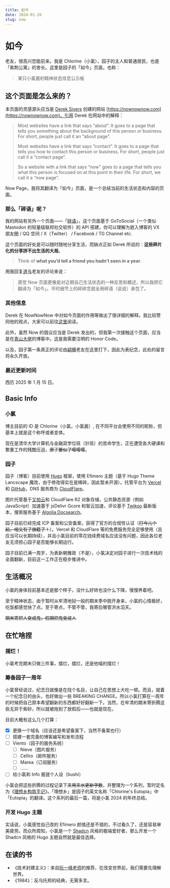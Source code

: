 ```yaml
---
title: 如今
date: 2024-01-26
slug: now
---
```


# 如今

老友，很高兴您能前来。我是 Chlorine（小氯），园子的主人和普通居民，也是「紫荆公寓」的舍长。这里是园子的「如今」页面，也称：

> 某只小氯酱的精神状态信息公示板

## 这个页面是怎么来的？

本页面的灵感源头应当是 [Derek Sivers](https://sive.rs) 创建的网站 [https://nownownow.com](https://nownownow.com)。引用 Derek 在网站中的解释：

> Most websites have a link that says “about”. It goes to a page that tells you something about the background of this person or business. For short, people just call it an “about page”.
> 
> Most websites have a link that says “contact”. It goes to a page that tells you how to contact this person or business. For short, people just call it a “contact page”.
> 
> So a website with a link that says “now” goes to a page that tells you what this person is focused on at this point in their life. For short, we call it a “now page”.

Now Page，我将其翻译为「如今」页面，是一个总结当前的生活状态和内容的页面。

### 那么「碎语」呢？

我的网站有另外一个页面——「[碎语](/whisper)」，这个页面基于 GoToSocial（一个类似 Mastodon 的轻量级联邦社交软件）的 API 搭建，你可以理解为嵌入博客的 VX 朋友圈 / QQ 空间 / X（Twitter） / Facebook / TG Channel etc.

这个页面的好处是可以随时随地分享生活，而缺点正如 Derek 所说的：**这些碎片化的分享拼不出生活的大局**。

> Think of **what you’d tell a friend you hadn’t seen in a year**.

用我回复[道与](https://daoyuchan.com/)老友的评论来说：

> 感觉 Now 页面更像是对近期自己生活状态的一种反思和概述，所以我把它翻译为「如今」。平时细节上的碎碎念就全用碎语（说说）承包了。

### 其他信息

Derek 在 NowNowNow 中对如今页面的作用等做出了很详细的解释。我比较赞同他的观点，大家可以前往[这里](https://nownownow.com/about)阅读。

此外，虽然 Now 的倡议应当是 Derek 发出的，但我第一次接触这个页面，应当是在[青山大佬](https://yinji.org)的博客中。这是我需要注明的 Honor Code。

以及，园子第一条真正的评论由[嗣檙](https://sicheng.taoooist.org)老友在这里打下，因此为表纪念，此处的留言将永久开放。

### 最近更新时间

西历 2025 年 1 月 15 日。

## Basic Info

### 小氯

博主目前的 ID 是 Chlorine（小氯，小氯酱）, 在不同平台会使用不同的昵称，但基本上就是这个称呼或者变体。

现在是清华大学计算机与金融双学位班（针班）的苦命学生，正在遭受各大硬课和繁重工作的残酷压迫，~~原子要似了嘤嘤嘤~~。

### 园子

园子（博客）目前使用 [Hugo](https://gohugo.io) 框架，使用 Efímero 主题（基于 Hugo Theme Lancscape 魔改，由于修改得实在是稀碎，因此暂未开源）。托管平台为 [Vercel](https://vercel.com) 和 [GitHub](https://github.com)，DNS 服务商为 [CloudFlare](https://cloudflare.com)。

图片托管基于[又拍云](https://upyun.com)和 CloudFlare R2 对象存储，公共静态资源（例如 JavaScript）加速基于 jsDelivr Gcore 和智云加速，评论基于 [Twikoo](https://twikoo.js.org) 最新版本，搜索服务基于 [Algolia Docsearch](https://docsearch.algolia.com/)。

园子目前已经完成 ICP 备案和公安备案，获得了官方的合规性认证（~~打今儿个起，咱又有了旗籍了！~~）。Vercel 和 CloudFlare 等的免费服务完全足够使用（且应当可以长期持续），并且小氯目前的零花钱续费域名应该没有问题，因此各位老友无须担心园子是否能够长期运行。

园子目前已满一周岁，为表新朝雅政（不是），小氯决定对园子进行一次技术栈的全面翻新，目前这一工作正在稳步推进中。

## 生活概况

小氯的身体目前基本还是那个样子，没什么好转也没什么下降，慢慢养着吧。

至于精神状态，由于暂时从牢清地狱一般的期末季中脱开身来，小氯的心情极好，吃饭都感觉快了点。至于寄点，不管不管，我寄后哪管洪水滔天。

~~期末寄把人变成鬼，假期把鬼变成人~~

## 在忙啥捏

### 摆烂！

小氯考完期末只做三件事，摆烂，摆烂，还是他喵的摆烂！

### 筹备园子一周年

小氯曾经说过，纪念日就像是在找个名目，让自己在思想上大吃一顿。而且，就着一个纪念日的由头，也好做出一些 BREAKING CHANGE。所以小氯打算在一周年的时候把自己原本希望翻新的东西都好好翻新一下。当然，在牢清的期末寄折腾这些无异于紫砂，所以就被拖到了放假后——也就是现在。

目前大概有这么几个打算：

- [x] 更换一个域名（应该还是希望备案下，当然不备案也行）
- [ ] 搭建一套完善的博客编写和发布流程
- [ ] Viento（园子的服务系统）
    - [ ] Nieve（图片服务）
    - [ ] Céfiro（邮件服务）
    - [ ] Marea（订阅服务）
    - [ ] ……
- [ ] 给小氯和 Info 酱搓个人设（bushi）

小氯会把这些折腾的过程记录下来~~用来水更新字数~~，并整理为一个系列，暂时定名为《[理想乡构筑手记](/categories/理想乡构筑手记)》。「理想乡」是园子的英文名称「Chlorine's Eutopia」中「Eutopia」的翻译。这个系列的最后一篇，将是小氯 2024 的年终总结。

### 开发 Hugo 主题

实话说，小氯感觉自己改的 Efímero 颜值还是不错的，不过看久了，还是容易审美疲劳。而众所周知，小氯是一个 [Shadcn](https://ui.shadcn.com) 风格的极端爱好者，那么开发一个 Shadcn 风格的 Hugo 主题自然就是最佳选择。

## 在读的书

- 《技术封建主义》：来自[阮一峰老师](https://ruanyifeng.com)的推荐，在改变世界前，我们需要先理解世界。
- 《1984》：反乌托邦的经典，无需多言。
